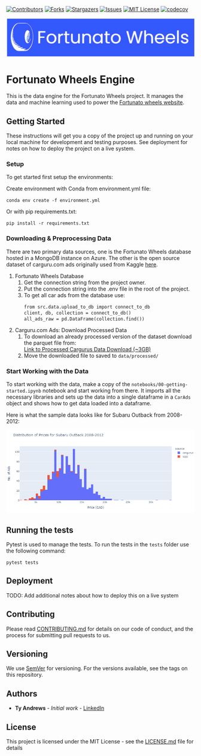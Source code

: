 [![Contributors][contributors-shield]][contributors-url]
[![Forks][forks-shield]][forks-url]
[![Stargazers][stars-shield]][stars-url]
[![Issues][issues-shield]][issues-url]
[![MIT License][license-shield]][license-url]
[![codecov][codecov-shield]][codecov-url]

![](assets/fortunato-wheels-logo-blue-white.png)
# Fortunato Wheels Engine

This is the data engine for the Fortunato Wheels project. It manages the data and machine learning used to power the [Fortunato wheels website](https://fortunatowheels.com/).

## Getting Started

These instructions will get you a copy of the project up and running on your local machine for development and testing purposes. See deployment for notes on how to deploy the project on a live system.

### Setup

To get started first setup the environments:

Create environment with Conda from environment.yml file:
```
conda env create -f environment.yml
```
Or with pip requirements.txt:
```
pip install -r requirements.txt
```

### Downloading & Preprocessing Data

There are two primary data sources, one is the Fortunato Wheels database hosted in a 
MongoDB instance on Azure. The other is the open source dataset of carguru.com ads originally used from Kaggle [here](https://www.kaggle.com/datasets/ananaymital/us-used-cars-dataset).

1. Fortunato Wheels Database
    1. Get the connection string from the project owner.
    2. Put the connection string into the .env file in the root of the project.
    3. To get all car ads from the database use:
        ```
        from src.data.upload_to_db import connect_to_db
        client, db, collection = connect_to_db()
        all_ads_raw = pd.DataFrame(collection.find())
        ```
2. Carguru.com Ads: Download Processed Data
   1. To download an already processed version of the dataset download the parquet file from:  
    [Link to Processed Cargurus Data Download (~3GB)](https://drive.google.com/file/d/1rGJALL3xeGaakTp3BfH5Fd8uI3EP_4x8/view?usp=share_link)
    2. Move the downloaded file to saved to `data/processed/`

### Start Working with the Data

To start working with the data, make a copy of the `notebooks/00-getting-started.ipynb` notebook and start working from there. It imports all the necessary libraries and sets up the data into a single dataframe in a `CarAds` object and shows how to get data loaded into a dataframe.

Here is what the sample data looks like for Subaru Outback from 2008-2012:

![](assets/getting-started-nb-plot.png)

## Running the tests

Pytest is used to manage the tests. To run the tests in the `tests` folder use the following command:

```
pytest tests
```

## Deployment

TODO: Add additional notes about how to deploy this on a live system


## Contributing

Please read [CONTRIBUTING.md](https://github.com/tieandrews/fortunato-wheels-engine/blob/main/CONTRIBUTING.md) for details on our code of conduct, and the process for submitting pull requests to us.

## Versioning

We use [SemVer](http://semver.org/) for versioning. For the versions available, see the tags on this repository.

## Authors

* **Ty Andrews** - *Initial work* - [LinkedIn](https://www.linkedin.com/in/ty-andrews/)


## License

This project is licensed under the MIT License - see the [LICENSE.md]([LICENSE.md](https://github.com/tieandrews/fortunato-wheels-engine/blob/main/LICENSE.md)) file for details

[contributors-shield]: https://img.shields.io/github/contributors/tieandrews/fortunato-wheels-engine.svg?style=for-the-badge
[contributors-url]: https://github.com/tieandrews/fortunato-wheels-engine/graphs/contributors
[forks-shield]: https://img.shields.io/github/forks/tieandrews/fortunato-wheels-engine.svg?style=for-the-badge
[forks-url]: https://github.com/tieandrews/fortunato-wheels-engine/network/members
[stars-shield]: https://img.shields.io/github/stars/tieandrews/fortunato-wheels-engine.svg?style=for-the-badge
[stars-url]: https://github.com/tieandrews/fortunato-wheels-engine/stargazers
[issues-shield]: https://img.shields.io/github/issues/tieandrews/fortunato-wheels-engine.svg?style=for-the-badge
[issues-url]: https://github.com/tieandrews/fortunato-wheels-engine/issues
[license-shield]: https://img.shields.io/github/license/tieandrews/fortunato-wheels-engine.svg?style=for-the-badge
[license-url]: https://github.com/tieandrews/fortunato-wheels-engine/blob/master/LICENSE.txt
[codecov-shield]: https://img.shields.io/codecov/c/github/tieandrews/fortunato-wheels-engine?style=for-the-badge
[codecov-url]: https://codecov.io/gh/tieandrews/fortunato-wheels-engine
